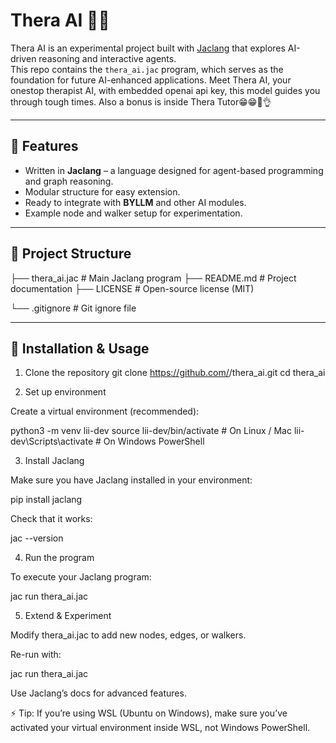 # Thera AI 🧠✨

Thera AI is an experimental project built with [Jaclang](https://jaclang.org/) that explores AI-driven reasoning and interactive agents.  
This repo contains the `thera_ai.jac` program, which serves as the foundation for future AI-enhanced applications.
Meet Thera AI, your onestop therapist AI, with embedded openai api key, this model guides you through tough times. Also a bonus is inside Thera Tutor😁😁🫡👌

---

## 🚀 Features
- Written in **Jaclang** – a language designed for agent-based programming and graph reasoning.
- Modular structure for easy extension.
- Ready to integrate with **BYLLM** and other AI modules.
- Example node and walker setup for experimentation.

---

## 📂 Project Structure
├── thera_ai.jac # Main Jaclang program
├── README.md # Project documentation
├── LICENSE # Open-source license (MIT)

└── .gitignore # Git ignore file

---

## 🔧 Installation & Usage
1. Clone the repository
git clone https://github.com/<your-username>/thera_ai.git
cd thera_ai

2. Set up environment

Create a virtual environment (recommended):

python3 -m venv lii-dev
source lii-dev/bin/activate   # On Linux / Mac
lii-dev\Scripts\activate      # On Windows PowerShell

3. Install Jaclang

Make sure you have Jaclang installed in your environment:

pip install jaclang


Check that it works:

jac --version

4. Run the program

To execute your Jaclang program:

jac run thera_ai.jac

5. Extend & Experiment

Modify thera_ai.jac to add new nodes, edges, or walkers.

Re-run with:

jac run thera_ai.jac


Use Jaclang’s docs
 for advanced features.

⚡ Tip: If you’re using WSL (Ubuntu on Windows), make sure you’ve activated your virtual environment inside WSL, not Windows PowerShell.


